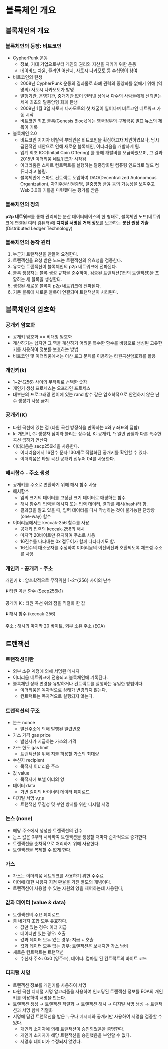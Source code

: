 # 블록체인 개요

## 블록체인의 개요

### 블록체인의 등장: 비트코인

* CypherPunk 운동
  * 정보, 거대 기업으로부터 개인의 권리와 자산을 지키기 위한 운동
  * 데이비드 차움, 줄리안 어산지, 사토시 나카모토 등 수십명이 참여
* 비트코인의 탄생
  * 2008년 CypherPunk 운동의 결과물로 화폐 권력의 중앙화를 없애기 위해 (익명의) 사토시 나카모토가 발명
  * 발행기관, 운영기관, 중개기관 없이 인터넷 상에서 다수의 사람들에게 신뢰받는 세계 최초의 탈중앙형 화폐 탄생
  * 2009년 1월 3일 사토시 나카모토의 첫 채굴이 일어나며 비트코인 네트워크 가동 시작
  * 비트코인 최초 블록(Genesis Block)에는 영국정부의 구제금융 발표 뉴스의 제목이 기록
* 블록체인 2.0
  * 비트코인 지지자 비탈릭 부테인은 비트코인을 확장하고자 제안하였으나, 당시 급진적인 제안으로 인해 새로운 블록체인, 이더리움을 개발하게 됨.
  * 업계 최초 ICO(Initail Coin Offering) 를 통해 개발비를 모금하였으며, 그 결과 2015년 이더리움 네트워크가 시작됨
  * 이더리움은 스마트 컨트랙트를 실행하는 탈중앙화된 컴퓨팅 인프라로 월드 컴퓨터라고 불림.
  * 블록체인에 스마트 컨트랙트 도입하여 DAO(Decentralized Autonomous Organization), 자기주권신원증명, 탈중앙형 금융 등의 가능성을 보여주고 Web 3.0의 기틀을 마련했다는 평가를 받음

### 블록체인의 정의

**p2p 네트워크**를 통해 관리되는 분산 데이터베이스의 한 형태로, 블록체인 노드(네트워크에 연결된 여러 컴퓨터)에 **디지털 서명된 거래 정보**를 보관하는 **분산 원장 기술**(Distributed Ledger Technology)

### 블록체인의 동작 원리

1. 누군가 트랜잭션을 만들어 요청한다.
2. 트랜잭션을 요청 받은 노드는 트랜잭션의 유효성을 검증한다.
3. 유효한 트랜잭션이 블록체인의 p2p 네트워크에 전파된다.
4. 블록 생성자는 블록 생성 규칙을 준수하며, 검증된 트랜잭션(1번의 트랜잭션)을 포함하는 새 블록을 생성한다.
5. 생성된 새로운 블록이 p2p 네트워크에 전파된다.
6. 기존 블록에 새로운 블록이 연결되며 트랜잭션이 처리된다.

## 블록체인의 암호학

### 공개키 암호화

* 공개키 암호화 == 비대칭 암호화
* 계산하기는 쉽지만 그 역을 계산하기 어려운 특수한 함수를 바탕으로 생성된 고유한 키를 사용하여 정보를 보호하는 방법
* 비트코인 및 이더리움에서는 이산 로그 문제를 이용하는 타원곡선암호화를 활용

### 개인키(k)

* 1\~2^{256} 사이의 무작위로 선택한 숫자
* 개인키 생성 프로세스는 오프라인 프로세스
* 대부분의 프로그래밍 언어에 있는 rand 함수 같은 암호학적으로 안전하지 않은 난수 생성기 사용 금지

### 공개키(K)

* 타원 곡선에 있는 점 (타원 곡선 방정식을 만족하는 x와 y 좌표의 집합)
* k: 개인키, G: 생성자 점이라 불리는 상수점, K: 공개키, \*: 일반 곱셈과 다른 특수한 곡선 곱하기 연산자
* 이더리움은 secp256k1을 사용한다.
  * 이더리움에서 16진수 문자 130개로 직렬화된 공개키를 확인할 수 있다.
  * 이더리움은 타원 곡선 공개키 접두어 04를 사용한다.

### 해시함수 - 주소 생성

* 공개키를 주소로 변환하기 위해 해시 함수 사용
* 해시함수
  * 임의 크기의 데이터를 고정된 크기 데이터로 매핑하는 함수
  * 해시 함수의 입력을 메시지 또는 입력 데이터, 결과를 해시(hash)라 함.
  * 결과값을 알고 있을 때, 입력 데이터를 다시 작성하는 것이 불가능한 단방향(one-way) 함수
* 이더리움에서는 keccak-256 함수를 사용
  * 공개키 입력의 keccak-256의 해시
  * 마지막 20바이트만 유지하여 주소로 사용
  * 16진수를 나타내는 0x 접두어가 함께 나타나기도 함.
  * 16진수의 대소문자를 수정하여 이더리움의 이전버전과 호환되도록 체크섬 주소를 사용

### 개인키 - 공개키 - 주소

개인키 k : 암호학적으로 무작위한 1\~2^{256} 사이의 난수

⬇️ 타원 곡선 함수 (Secp256k1)

공개키 K : 타원 곡선 위의 점을 직렬화 한 값

⬇️ 해시 함수 (keccak-256)

주소 : 해시의 마지막 20 바이트, 외부 소유 주소 (EOA)

## 트랜잭션

### 트랜잭션이란

* 외부 소유 계정에 의해 서명된 메시지
* 이더리움 네트워크에 전송되고 블록체인에 기록된다.
* 블록체인 상태 변경을 유발하거나 컨트랙트를 실행하는 유일한 방법이다.
  * 이더리움은 독자적으로 상태가 변경되지 않는다.
  * 컨트랙트는 독자적으로 실행되지 않는다.

### 트랜잭션의 구조

* 논스 nonce
  * 발신주소에 의해 발행된 일련번호
* 가스 가격 gas price
  * 발신자가 지급하는 가스의 가격
* 가스 한도 gas limit
  * 트랜잭션을 위해 지불 허용할 가스의 최대량
* 수신자 recipient
  * 목적지 이더리움 주소
* 값 value
  * 목적지에 보낼 이더의 양
* 데이터 data
  * 가변 길이의 바이너리 데이터 페이로드
* 디지털 서명 v,r,s
  * 트랜잭션 무결성 및 부인 방지를 위한 디지털 서명

### 논스 (none)

* 해당 주소에서 생성한 트랜잭션의 건수
* 논스 값은 0부터 시작하여 트랜잭션을 생성할 때마다 순차적으로 증가한다.
* 트랜잭션을 순차적으로 처리하기 위해 사용한다.
* 트랜잭션을 복제할 수 없게 한다.

### 가스

* 가스는 이더리움 네트워크를 사용하기 위한 수수료
* 이더에 대한 사용자 지정 환율을 가진 별도의 개념이다.
* 트랜잭션이 사용할 수 있는 자원의 양을 제어하는데 사용된다,

### 값과 데이터 (value & data)

* 트랜잭션의 주요 페이로드
* 총 네가지 조합 모두 유효하다.
  * 값만 있는 경우: 이더 지급
  * 데이터만 있는 경우: 호출
  * 값과 데이터 모두 있는 경우: 지급 + 호출
  * 값과 데이터 모두 없는 경우: 트랜잭션은 보내지만 가스 낭비
* 새로운 컨트랙트는 트랜잭션
  * 수신자 주소: 0x0 (영주소), 데이터: 컴파일 된 컨트랙트의 바이트 코드

### 디지털 서명

* 트랜잭션 정보를 개인키를 사용하여 서명
* 타원 곡선 디지털 서명 알고리즘을 사용하여 인코딩된 트랜잭션 정보를 EOA의 개인키를 이용하여 서명을 만든다.
* 트랜잭션 생성 → 트랜잭션 직렬화 → 트랜잭션 해시 → 디지털 서명 생성 → 트랜잭션과 서명 함께 직렬화
* 서명에 담긴 트랜잭션을 받은 누구나 메시지와 공개키만 사용하여 서명을 검증할 수 있다.
  * 개인키 소지자에 의해 트랜잭션이 승인되었음을 증명한다.
  * 개인키 소지자가 해당 트랜잭션을 승인했음을 부인할 수 없다.
  * 서명후 데이터가 수정되지 않았다.
